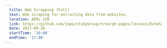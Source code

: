 ```yaml
---
  title: Web Scrapping (Full)
  text: Web scraping for extracting data from websites. 
  location: AERL 220
  link: https://github.com/jepa/studyGroup/tree/gh-pages/lessons/Data%20Manipulation
  date: 2017-09-28
  startTime: '16:00'
  endTime: '17:00'
---
```

